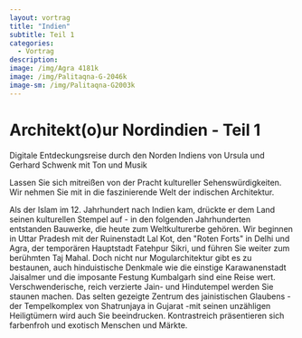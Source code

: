 ```yaml
---
layout: vortrag
title: "Indien"
subtitle: Teil 1
categories:
  - Vortrag
description: 
image: /img/Agra 4181k
image: /img/Palitaqna-G-2046k
image-sm: /img/Palitaqna-G2003k
---
```

Architekt(o)ur Nordindien - Teil 1
==================================
 
Digitale Entdeckungsreise durch den Norden Indiens
von Ursula und Gerhard Schwenk
mit Ton und Musik

Lassen Sie sich mitreißen von der Pracht kultureller Sehenswürdigkeiten. Wir nehmen Sie mit in die faszinierende Welt der indischen Architektur.

Als der Islam im 12. Jahrhundert nach Indien kam, drückte er dem Land seinen kulturellen Stempel auf - in den folgenden Jahrhunderten entstanden Bauwerke, die heute zum Weltkulturerbe gehören. Wir beginnen in Uttar Pradesh mit der Ruinenstadt  Lal Kot, den "Roten Forts" in Delhi und Agra, der temporären  Hauptstadt  Fatehpur Sikri, und führen Sie weiter zum berühmten Taj Mahal. Doch nicht nur Mogularchitektur gibt es zu bestaunen, auch hinduistische Denkmale wie die einstige Karawanenstadt  Jaisalmer und die imposante Festung Kumbalgarh sind eine Reise wert. 
Verschwenderische, reich verzierte Jain- und Hindutempel werden Sie staunen machen. Das selten gezeigte Zentrum des jainistischen Glaubens - der Tempelkomplex von Shatrunjaya in Gujarat -mit seinen unzähligen Heiligtümern wird auch Sie beeindrucken.
Kontrastreich präsentieren sich farbenfroh und exotisch Menschen und Märkte.
